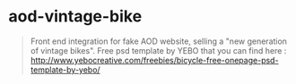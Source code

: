 # aod-vintage-bike

> Front end integration for fake AOD website, selling a "new generation of vintage bikes". Free psd template by YEBO that you can find here : http://www.yebocreative.com/freebies/bicycle-free-onepage-psd-template-by-yebo/
